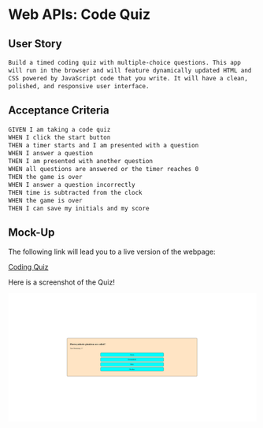 # Web APIs: Code Quiz 

## User Story

```
Build a timed coding quiz with multiple-choice questions. This app will run in the browser and will feature dynamically updated HTML and CSS powered by JavaScript code that you write. It will have a clean, polished, and responsive user interface.
```

## Acceptance Criteria

```
GIVEN I am taking a code quiz
WHEN I click the start button
THEN a timer starts and I am presented with a question
WHEN I answer a question
THEN I am presented with another question
WHEN all questions are answered or the timer reaches 0
THEN the game is over
WHEN I answer a question incorrectly
THEN time is subtracted from the clock
WHEN the game is over
THEN I can save my initials and my score
```

## Mock-Up

The following link will lead you to a live version of the webpage:

[Coding Quiz](https://yockaflocka.github.io/code-quiz/)

Here is a screenshot of the Quiz!

![screenshot](./images/jsQuiz.png)